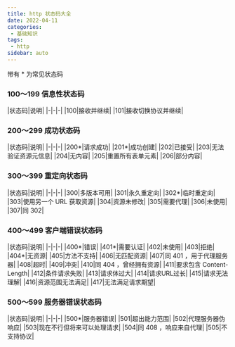 ```yaml
---
title: http 状态码大全
date: 2022-04-11
categories:
 - 基础知识
tags:
 - http
sidebar: auto
---
```


带有 * 为常见状态码

### 100～199 信息性状态码

|状态码|说明|
|-|-|-|
|100|接收并继续|
|101|接收切换协议并继续|

### 200～299 成功状态码

|状态码|说明|
|-|-|-|
|200*|请求成功|
|201*|成功创建|
|202|已接受|
|203|无法验证资源元信息|
|204|无内容|
|205|重置所有表单元素|
|206|部分内容|

### 300～399 重定向状态码

|状态码|说明|
|-|-|-|
|300|多版本可用|
|301|永久重定向|
|302*|临时重定向|
|303|使用另一个 URL 获取资源|
|304|资源未修改|
|305|需要代理|
|306|未使用|
|307|同 302|

### 400～499 客户端错误状态码

|状态码|说明|
|-|-|-|
|400*|错误|
|401*|需要认证|
|402|未使用|
|403|拒绝|
|404*|无资源|
|405|方法不支持|
|406|无匹配资源|
|407|同 401 ，用于代理服务器|
|408|超时|
|409|冲突|
|410|同 404 ，曾经拥有资源|
|411|要求包含 Content-Length|
|412|条件请求失败|
|413|请求体过大|
|414|请求URL过长|
|415|请求无法理解|
|416|资源范围无法满足|
|417|无法满足请求期望|

### 500～599 服务器错误状态码

|状态码|说明|
|-|-|-|
|500*|服务器错误|
|501|超出能力范围|
|502|代理服务器伪响应|
|503|现在不行但将来可以处理请求|
|504|同 408 ，响应来自代理|
|505|不支持协议|